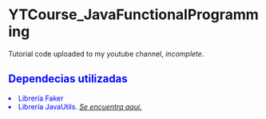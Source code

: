 # YTCourse_JavaFunctionalProgramming
Tutorial code uploaded to my youtube channel, *incomplete*.

<div style="color:blue;">
  <h2>Dependecias utilizadas</h2>
  <li>Librería Faker</li>
  <li>Librería JavaUtils. <a href="https://github.com/Javi3Code/JeyCodeUtilitiesLib.git"><em>Se encuentra aquí.</em></a> </li>
</div>
